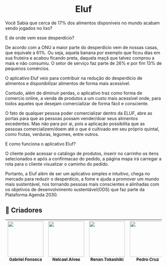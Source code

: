 
<h1 style='text-align:center'>Eluf</h1>
Você Sabia que cerca de 17% dos alimentos disponíveis no mundo acabam sendo jogados no lixo?

E de onde vem esse desperdício? 

De acordo com a ONU a maior parte do desperdicio vem de nossas casas, que equivale a 61%. Ou seja, aquela banana por exemplo que ficou dias em sua fruteira e acabou ficando preta, daquela maçã que talvez comprou a mais e não consumiu. O setor de serviço faz parte de 26% e por fim 13% de pequenos comércios.

O aplicativo Eluf veio para contribuir na redução do desperdício de alimentos e disponibilizar alimentos de forma mais acessível.

Contudo, além de diminuir perdas, o aplicativo traz como forma de comercio online, a venda de produtos a um custo mais acessível onde, para todos aqueles que desejam comercializar de forma fácil e consciente.

O fato de qualquer pessoa poder comercializar  dentro da ELUF, abre as portas para que as pessoas possam vender/doar seus alimentos excedentes. Mas não para por ai, pois a aplicação possibilita que as pessoas comercializem/doem até o que é cultivado em seu próprio quintal, como  frutas, verduras, legumes, entre outros.

E como funciona o aplicativo Eluf?

O cliente pode acessar o catálogo de produtos, inserir no carrinho os itens selecionados e após a confirmacao do pedido, a página mapa irá carregar a rota para o cliente visualizar o caminho do pedido.

Portanto, a Eluf além de ser um aplicativo simples e intuitivo, chega no mercado para reduzir o desperdício, a fome e ajuda a promover um mundo mais sustentável, nos tornando pessoas mais conscientes e alinhadas com os objetivos de desenvolvimento sustentável(ODS) que faz parte da Plataforma Agenda 2030.


<h2 id="autores">🦸 Criadores</h2>

|  [<img src="https://media.discordapp.net/attachments/864920779350605827/868238564381556806/1627074555173.jpg?width=524&height=655" width=115 > <br> <sub> Gabriel Fonseca </sub>](https://github.com/gabrielbugarelli) | [<img src="https://avatars.githubusercontent.com/u/47829164?v=4" width=115 > <br> <sub> Nelcael Alves</sub>](https://github.com/nelcael07) |  [<img src="https://media.discordapp.net/attachments/864920779350605827/868203421189177464/asdf.jpg?width=653&height=655" width=115 > <br> <sub> Renan Tokashiki </sub>](https://github.com/renantoka) | [<img src="https://avatars.githubusercontent.com/u/75803558?v=4" width=115 > <br> <sub> Pedro Cruz</sub>](https://github.com/PedroHBCruz) | <img src="https://media.discordapp.net/attachments/864920779350605827/868978557676822558/Letycia_Redonda.jpg?width=655&height=655" width=115 > <br> <sub> Letycia Andrade</sub>
| :---: | :---: | :---: | :---: | :---:|



